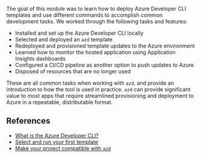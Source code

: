 The goal of this module was to learn how to deploy Azure Developer CLI templates and use different commands to accomplish common development tasks. We worked through the following tasks and features:

* Installed and set up the Azure Developer CLI locally
* Selected and deployed an `azd` template
* Redeployed and provisioned template updates to the Azure environment
* Learned how to monitor the hosted application using Application Insights dashboards
* Configured a CI/CD pipeline as another option to push updates to Azure
* Disposed of resources that are no longer used

These are all common tasks when working with `azd`, and provide an introduction to how the tool is used in practice. `azd` can provide significant value to most apps that require streamlined provisioning and deployment to Azure in a repeatable, distributable format.

## References

* [What is the Azure Developer CLI?](/azure/developer/azure-developer-cli/overview)
* [Select and run your first template](/azure/developer/azure-developer-cli/azd-templates?tabs=csharp)
* [Make your project compatible with `azd`](/azure/developer/azure-developer-cli/make-azd-compatible?pivots=azd-create)
